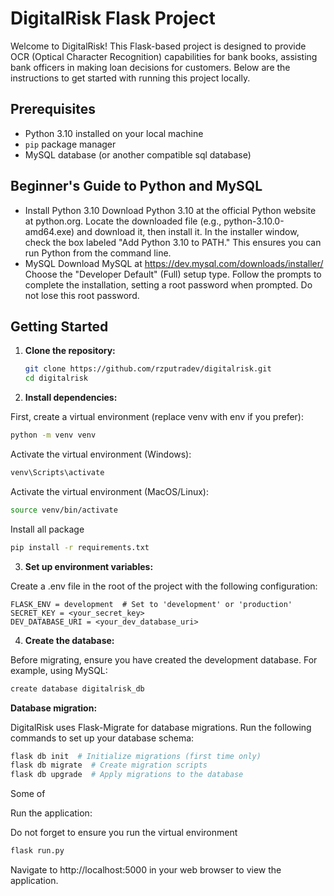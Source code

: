 # DigitalRisk Flask Project

Welcome to DigitalRisk! This Flask-based project is designed to provide OCR (Optical Character Recognition) capabilities for bank books, assisting bank officers in making loan decisions for customers. Below are the instructions to get started with running this project locally.

## Prerequisites

-  Python 3.10 installed on your local machine
-  `pip` package manager
-  MySQL database (or another compatible sql database)

## Beginner's Guide to Python and MySQL
- Install Python 3.10
Download Python 3.10 at the official Python website at python.org. Locate the downloaded file (e.g., python-3.10.0-amd64.exe) and download it, then install it.
In the installer window, check the box labeled "Add Python 3.10 to PATH." This ensures you can run Python from the command line.
- MySQL
Download MySQL at https://dev.mysql.com/downloads/installer/
Choose the "Developer Default" (Full) setup type.
Follow the prompts to complete the installation, setting a root password when prompted. Do not lose this root password.

## Getting Started

1. **Clone the repository:**

   ```bash
   git clone https://github.com/rzputradev/digitalrisk.git
   cd digitalrisk
   ```

2. **Install dependencies:**

First, create a virtual environment (replace venv with env if you prefer):

```bash
python -m venv venv
```

Activate the virtual environment (Windows):

```bash
venv\Scripts\activate
```

Activate the virtual environment (MacOS/Linux):

```bash
source venv/bin/activate
```

Install all package

```bash
pip install -r requirements.txt
```

3. **Set up environment variables:**

Create a .env file in the root of the project with the following configuration:

```plaintext
FLASK_ENV = development  # Set to 'development' or 'production'
SECRET_KEY = <your_secret_key>
DEV_DATABASE_URI = <your_dev_database_uri>
```

4. **Create the database:**

Before migrating, ensure you have created the development database. For example, using MySQL:

```bash
create database digitalrisk_db
```

**Database migration:**

DigitalRisk uses Flask-Migrate for database migrations. Run the following commands to set up your database schema:

```bash
flask db init  # Initialize migrations (first time only)
flask db migrate  # Create migration scripts
flask db upgrade  # Apply migrations to the database
```

Some of 

Run the application:

Do not forget to ensure you run the virtual environment

```bash
flask run.py 
```

Navigate to http://localhost:5000 in your web browser to view the application.
